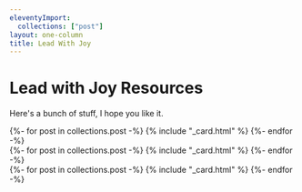 ```yaml
---
eleventyImport:
  collections: ["post"]
layout: one-column
title: Lead With Joy
---
```


<link rel="stylesheet" href="{{ '/css/card.css' | url }}" />

# Lead with Joy Resources

Here's a bunch of stuff, I hope you like it.

<div class="card-container">
  {%- for post in collections.post -%}
    {% include "_card.html" %}
  {%- endfor -%}
</div>

<div class="card-container">
  {%- for post in collections.post -%}
    {% include "_card.html" %}
  {%- endfor -%}
</div>

<div class="card-container">
  {%- for post in collections.post -%}
    {% include "_card.html" %}
  {%- endfor -%}
</div>
